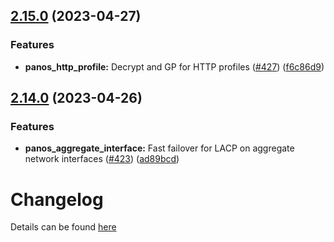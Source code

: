 ## [2.15.0](https://github.com/PaloAltoNetworks/pan-os-ansible/compare/v2.14.0...v2.15.0) (2023-04-27)


### Features

* **panos_http_profile:** Decrypt and GP for HTTP profiles ([#427](https://github.com/PaloAltoNetworks/pan-os-ansible/issues/427)) ([f6c86d9](https://github.com/PaloAltoNetworks/pan-os-ansible/commit/f6c86d9d592ea7e4b17d7e4186ffb18c2349e359))

## [2.14.0](https://github.com/PaloAltoNetworks/pan-os-ansible/compare/v2.13.3...v2.14.0) (2023-04-26)


### Features

* **panos_aggregate_interface:** Fast failover for LACP on aggregate network interfaces ([#423](https://github.com/PaloAltoNetworks/pan-os-ansible/issues/423)) ([ad89bcd](https://github.com/PaloAltoNetworks/pan-os-ansible/commit/ad89bcd46ec46b5b1cb6d6363f8f13db0ba5655f))

# Changelog

Details can be found [here](https://github.com/PaloAltoNetworks/pan-os-ansible/releases)

